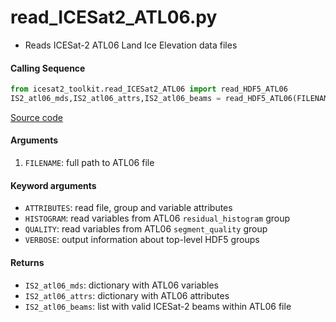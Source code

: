 read_ICESat2_ATL06.py
=====================

- Reads ICESat-2 ATL06 Land Ice Elevation data files

#### Calling Sequence
```python
from icesat2_toolkit.read_ICESat2_ATL06 import read_HDF5_ATL06
IS2_atl06_mds,IS2_atl06_attrs,IS2_atl06_beams = read_HDF5_ATL06(FILENAME)
```
[Source code](https://github.com/tsutterley/read-ICESat-2/blob/main/icesat2_toolkit/read_ICESat2_ATL06.py)

#### Arguments
1. `FILENAME`: full path to ATL06 file

#### Keyword arguments
- `ATTRIBUTES`: read file, group and variable attributes
- `HISTOGRAM`: read variables from ATL06 `residual_histogram` group
- `QUALITY`: read variables from ATL06 `segment_quality` group
- `VERBOSE`: output information about top-level HDF5 groups

#### Returns
- `IS2_atl06_mds`: dictionary with ATL06 variables
- `IS2_atl06_attrs`: dictionary with ATL06 attributes
- `IS2_atl06_beams`: list with valid ICESat-2 beams within ATL06 file
